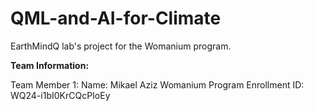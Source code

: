 # QML-and-AI-for-Climate
EarthMindQ lab's project for the Womanium program.


**Team Information:**

Team Member 1:
Name: Mikael Aziz
Womanium Program Enrollment ID: WQ24-i1bI0KrCQcPIoEy
